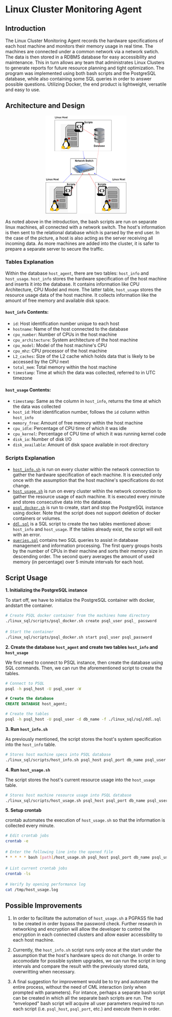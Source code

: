 # Linux Cluster Monitoring Agent

## Introduction
The Linux Cluster Monitoring Agent records the hardware specifications of each host machine and monitors their memory usage in real time. The machines are connected under a common network via a network swtich. The data is then stored in a RDBMS database for easy accessibility and maintenance. This in turn allows any team that administrates Linux Clusters to generate reports for future resource planning and tight optimization. The program was implemented using both bash scripts and the PostgreSQL database, while also containing some SQL queries in order to answer possible questions. Utilizing Docker, the end product is lightweight, versatile and easy to use.

## Architecture and Design
<p align="center">
   <img src="./assets/Architecture.png" height="1%" width="50%">
</p>
As noted above in the introduction, the bash scripts are run on separate linux machines, all connected with a network switch. The host's information is then sent to the relational database which is parsed by the end user. In the case of the picture, a host is also acting as the server receiving all incoming data. As more machines are added into the cluster, it is safer to prepare a separate server to secure the traffic.

### Tables Explanation
Within the database `host_agent`, there are two tables: `host_info` and `host_usage`. `host_info` stores the hardware specification of the host machine and inserts it into the database. It contains information like CPU Architecture, CPU Model and more. The latter table, `host_usage` stores the resource usage data of the host machine. It collects information like the amount of free memory and available disk space.

#### `host_info` Contents:
* `id`: Host identification number unique to each host
* `hostname`: Name of the host connected to the database
* `cpu_number`: Number of CPUs in the host machine
* `cpu_architecture`: System architecture of the host machine
* `cpu_model`: Model of the host machine's CPU
* `cpu_mhz`: CPU processor of the host machine
* `L2_caches`: Size of the L2 cache which holds data that is likely to be accessed by the CPU next
* `total_mem`: Total memory within the host machine
* `timestamp`: Time at which the data was collected, referred to in UTC timezone

#### `host_usage` Contents:
* `timestamp`: Same as the column in `host_info`, returns the time at which the data was collected
* `host_id`: Host identification number, follows the `id` column within `host_info`
* `memory_free`: Amount of free memory within the host machine
* `cpu_idle`: Percentage of CPU time of which it was idle
* `cpu_kernel`: Percentage of CPU time of which it was running kernel code
* `disk_io`: Number of disk I/O
* `disk_available`: Amount of disk space available in root directory

### Scripts Explanation
* [`host_info.sh`](scripts/host_info.sh) is run on every cluster within the network connection to gather the hardware specification of each machine. It is executed only once with the assumption that the host machine's specifications do not change.
* [`host_usage.sh`](scripts/host_usage.sh) is run on every cluster within the network connection to gather the resource usage of each machine. It is executed every minute and stores consecutive data into the database.
* [`psql_docker.sh`](scripts/psql_docker.sh) is run to create, start and stop the PostgreSQL instance using docker. Note that the script does not support deletion of docker containers or volumes.
* [`ddl.sql`](sql/ddl.sql) is a SQL script to create the two tables mentioned above: `host_info` and `host_usage`. If the tables already exist, the script will exit with an error.
* [`queries.sql`](sql/queries.sql) contains two SQL queries to assist in database management and information processing. The first query groups hosts by the number of CPUs in their machine and sorts their memory size in descending order. The second query averages the amount of used memory (in percentage) over 5 minute intervals for each host.

## Script Usage

**1. Initializing the PostgreSQL instance**
 
 To start off, we have to initialize the PostgreSQL container with docker, andstart the container.

```bash
# Create PSQL docker container from the machines home directory
./linux_sql/scripts/psql_docker.sh create psql_user psql_ password

# Start the container
./linux_sql/scripts/psql_docker.sh start psql_user psql_password
```

**2. Create the database `host_agent` and create two tables `host_info` and `host_usage`**
 
 We first need to connect to PSQL instance, then create the database using SQL commands. Then, we can run the aforementioned script to create the tables.

```bash
# Connect to PSQL
psql -h psql_host -U psql_user -W
```
```SQL
# Create the database
CREATE DATABASE host_agent;
```
```bash
# Create the tables
psql -h psql_host -U psql_user -d db_name -f ./linux_sql/sql/ddl.sql
```

**3. Run `host_info.sh`**

 As previously mentioned, the script stores the host's system specification into the `host_info` table.

```bash
# Stores host machine specs into PSQL database
./linux_sql/scripts/host_info.sh psql_host psql_port db_name psql_user psql_password
```

**4. Run `host_usage.sh`**

 The script stores the host's current resource usage into the `host_usage` table.

```bash
# Stores host machine resource usage into PSQL database
./linux_sql/scripts/host_usage.sh psql_host psql_port db_name psql_user psql_password
```

**5. Setup crontab**

 crontab automates the execution of `host_usage.sh` so that the information is collected every minute. 

```bash
# Edit crontab jobs
crontab -e

# Enter the following line into the opened file
* * * * * bash [path]/host_usage.sh psql_host psql_port db_name psql_user psql_password &> /tmp/host_usage.log

# List current crontab jobs
crontab -ls

# Verify by opening performance log
cat /tmp/host_usage.log
```
## Possible Improvements
1. In order to facilitate the automation of `host_usage.sh` a PGPASS file had to be created in order bypass the password check. Further research in networking and encryption will allow the developer to control the encryption in each connected clusters and allow easier accessibility to each host machine.

2. Currently, the `host_info.sh` script runs only once at the start under the assumption that the host's hardware specs do not change. In order to accomodate for possible system upgrades, we can run the script in long intervals and compare the result with the previously stored data, overwritting when necessary.

3. A final suggestion for improvement would be to try and automate the entire process, without the need of CML interaction (only when prompted with parameters). For intance, perhaps a separate bash script can be created in which all the separate bash scripts are run. The "enveloped" bash script will acquire all user parameters required to run each script (i.e. `psql_host`, `psql_port`, etc.) and execute them in order.

